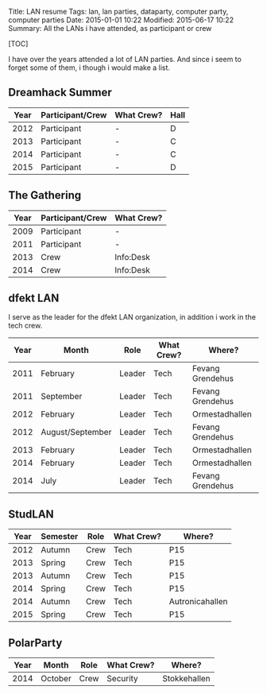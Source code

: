 Title: LAN resume
Tags: lan, lan parties, dataparty, computer party, computer parties
Date: 2015-01-01 10:22
Modified: 2015-06-17 10:22
Summary: All the LANs i have attended, as participant or crew

[TOC]

I have over the years attended a lot of LAN parties. And since i seem to forget some of them, i though i would make a list.

## Dreamhack Summer

| Year | Participant/Crew | What Crew? | Hall |
| ---- | ---------------- | ---------- | ---- |
| 2012 | Participant      | -          | D    |
| 2013 | Participant      | -          | C    |
| 2014 | Participant      | -          | C    |
| 2015 | Participant      | -          | D    |


## The Gathering

| Year | Participant/Crew | What Crew? |
| ---- | ---------------- | ---------- |
| 2009 | Participant      | -          |
| 2011 | Participant      | -          |
| 2013 | Crew             | Info:Desk  |
| 2014 | Crew             | Info:Desk  |


## dfekt LAN
I serve as the leader for the dfekt LAN organization, in addition i work in the tech crew.

| Year | Month            | Role   | What Crew? | Where?           |
| ---- | ---------------- | ------ | ---------- | ---------------- |
| 2011 | February         | Leader | Tech       | Fevang Grendehus |
| 2011 | September        | Leader | Tech       | Fevang Grendehus |
| 2012 | February         | Leader | Tech       | Ormestadhallen   |
| 2012 | August/September | Leader | Tech       | Fevang Grendehus |
| 2013 | February         | Leader | Tech       | Ormestadhallen   |
| 2014 | February         | Leader | Tech       | Ormestadhallen   |
| 2014 | July             | Leader | Tech       | Fevang Grendehus |


## StudLAN

| Year | Semester | Role | What Crew? | Where?          |
| ---- | -------- | ---- | ---------- | --------------- |
| 2012 | Autumn   | Crew | Tech       | P15             |
| 2013 | Spring   | Crew | Tech       | P15             |
| 2013 | Autumn   | Crew | Tech       | P15             |
| 2014 | Spring   | Crew | Tech       | P15             |
| 2014 | Autumn   | Crew | Tech       | Autronicahallen |
| 2015 | Spring   | Crew | Tech       | P15             |


## PolarParty

| Year | Month   | Role | What Crew? | Where?          |
| ---- | ------- | ---- | ---------- | --------------- |
| 2014 | October | Crew | Security   | Stokkehallen    |

